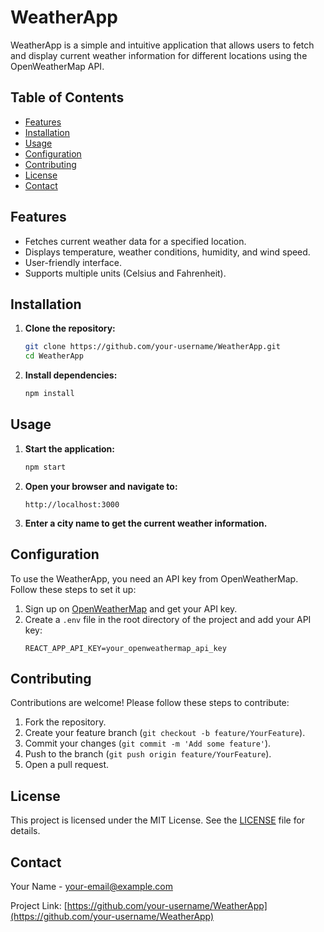 # WeatherApp

WeatherApp is a simple and intuitive application that allows users to fetch and display current weather information for different locations using the OpenWeatherMap API.

## Table of Contents

- [Features](#features)
- [Installation](#installation)
- [Usage](#usage)
- [Configuration](#configuration)
- [Contributing](#contributing)
- [License](#license)
- [Contact](#contact)

## Features

- Fetches current weather data for a specified location.
- Displays temperature, weather conditions, humidity, and wind speed.
- User-friendly interface.
- Supports multiple units (Celsius and Fahrenheit).

## Installation

1. **Clone the repository:**
    ```sh
    git clone https://github.com/your-username/WeatherApp.git
    cd WeatherApp
    ```

2. **Install dependencies:**
    ```sh
    npm install
    ```

## Usage

1. **Start the application:**
    ```sh
    npm start
    ```

2. **Open your browser and navigate to:**
    ```
    http://localhost:3000
    ```

3. **Enter a city name to get the current weather information.**

## Configuration

To use the WeatherApp, you need an API key from OpenWeatherMap. Follow these steps to set it up:

1. Sign up on [OpenWeatherMap](https://openweathermap.org/) and get your API key.
2. Create a `.env` file in the root directory of the project and add your API key:
    ```env
    REACT_APP_API_KEY=your_openweathermap_api_key
    ```

## Contributing

Contributions are welcome! Please follow these steps to contribute:

1. Fork the repository.
2. Create your feature branch (`git checkout -b feature/YourFeature`).
3. Commit your changes (`git commit -m 'Add some feature'`).
4. Push to the branch (`git push origin feature/YourFeature`).
5. Open a pull request.

## License

This project is licensed under the MIT License. See the [LICENSE](LICENSE) file for details.

## Contact

Your Name - [your-email@example.com](mailto:your-email@example.com)

Project Link: [https://github.com/your-username/WeatherApp](https://github.com/your-username/WeatherApp)
